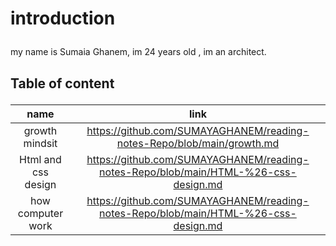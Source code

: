 # introduction <P>
my name is Sumaia Ghanem, im 24 years old , im an architect.<P>
  ## Table of content <P>
 | name | link |
| :---: | :---: |
| growth mindsit |https://github.com/SUMAYAGHANEM/reading-notes-Repo/blob/main/growth.md|
| Html and css design |https://github.com/SUMAYAGHANEM/reading-notes-Repo/blob/main/HTML-%26-css-design.md|
| how computer work |https://github.com/SUMAYAGHANEM/reading-notes-Repo/blob/main/HTML-%26-css-design.md|
 
 
